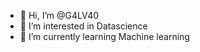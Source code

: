 - 👋 Hi, I’m @G4LV40
- 👀 I’m interested in Datascience
- 🌱 I’m currently learning Machine learning


<!---
G4LV40/G4LV40 is a ✨ special ✨ repository because its `README.md` (this file) appears on your GitHub profile.
You can click the Preview link to take a look at your changes.
--->

